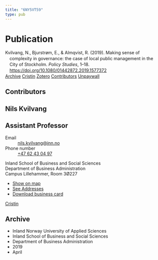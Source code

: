 ```yaml
---
title: "6NY5VT59"
type: pub
---
```

<h1>Publication</h1>
<article id="csl-bib-container-6NY5VT59" class="csl-bib-container">
  <div class="csl-bib-body" style="line-height: 1.35; padding-left: 1em; text-indent:-1em;">
  <div class="csl-entry">Kvilvang, N., Bjurstr&#xF8;m, E., &amp; Almqvist, R. (2019). Making sense of complexity in governance: the case of local public management in the City of Stockholm. <i>Policy Studies</i>, 1&#x2013;18. <a href="https://doi.org/10.1080/01442872.2019.1577372">https://doi.org/10.1080/01442872.2019.1577372</a></div>
</div>
  <div class="csl-bib-buttons">
    <a href="#taxonomy-article-6NY5VT59" class="csl-bib-button">Archive</a>
    <a href alt="Cristin URL" class="csl-bib-button">Cristin</a>
    <a href alt="Zotero URL" class="csl-bib-button">Zotero</a>
    <a href="#contributors-article-6NY5VT59" class="csl-bib-button">Contributors</a>
    <a href="https://www.tandfonline.com/doi/pdf/10.1080/01442872.2019.1577372?needAccess=true" class="csl-bib-button">Unpaywall</a>
  </div>
  <div id="csl-bib-meta-container-6NY5VT59"></div>
</article>
<div id="csl-bib-meta-6NY5VT59" class="csl-bib-meta">
  <article id="contributors-article-6NY5VT59" class="contributors-article">
    <h1>Contributors</h1>
    <div class="personas">
<div class="vrtx-hinn-person-card">
<div class="photo">
<i class="lar la-user-circle missing-person"></i>
</div>
<div class="info">
<hgroup><h1>Nils Kvilvang</h1>
<h2>Assistant Professor</h2>
</hgroup><dl>
<dt>Email</dt>
<dd>
<a href="mailto:nils.kvilvang@inn.no">nils.kvilvang@inn.no</a>
</dd>
<dt>Phone number</dt>
<dd><a href="tel:+4762430497">
+47 62 43 04 97
</a></dd>
</dl>
<p>
Inland School of Business and Social Sciences<br>
Department of Business Administration<br>
Campus Lillehammer,
Room 3Ø227
</p>
<ul class="vrtx-hinn-links">
<li><a href="https://www.google.com/maps?q=61.13620,11.37454">Show on map</a></li>
<li><a href="https://www.inn.no/english/find-an-employee/nils-kvilvang.html#vrtx-hinn-addresses">See Addresses</a></li>
<li><a href="https://www.inn.no/english/find-an-employee/nils-kvilvang.html?vrtx=vcf">Download business card</a></li>
</ul>
</div>
</div>
<a href="https://app.cristin.no/persons/show.jsf?id=556149" alt="Cristin URL" class="personas-cristin">Cristin</a>
</div>
  </article>
  <article id="taxonomy-article-6NY5VT59" class="taxonomy-article">
    <h1>Archive</h1>
    <ul>
      <li>Inland Norway University of Applied Sciences</li>
      <li>Inland School of Business and Social Sciences</li>
      <li>Department of Business Administration</li>
      <li>2019</li>
      <li>April</li>
    </ul>
  </article>
</div>
